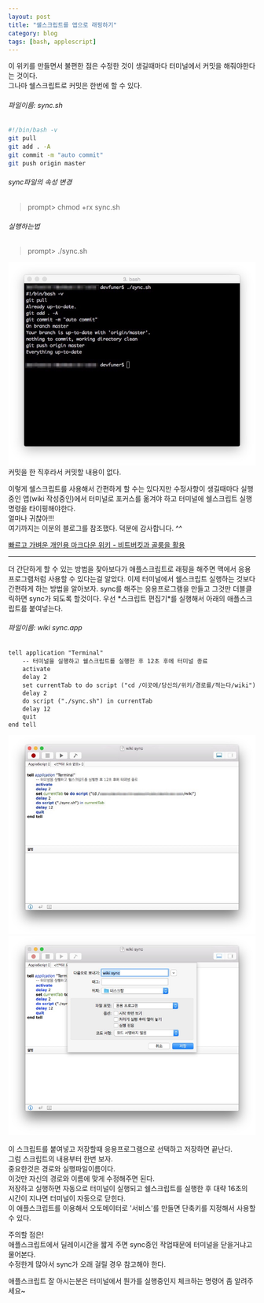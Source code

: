```yaml
---
layout: post
title: "쉘스크립트를 앱으로 래핑하기"
category: blog
tags: [bash, applescript]
---
```


이 위키를 만들면서 불편한 점은 수정한 것이 생길때마다 터미널에서 커밋을 해줘야한다는 것이다.  
그나마 쉘스크립트로 커밋은 한번에 할 수 있다.  

###### 파일이름: sync.sh
```bash
#!/bin/bash -v
git pull
git add . -A
git commit -m "auto commit"
git push origin master
```

###### sync파일의 속성 변경
>prompt> chmod +rx sync.sh  

###### 실행하는법
>prompt> ./sync.sh  


![나의 실행 화면](/images/posts/packaged-bash/f2f1c71c_001.jpg)  
커밋을 한 직후라서 커밋할 내용이 없다.  


이렇게 쉘스크립트를 사용해서 간편하게 할 수는 있다지만 수정사항이 생길때마다 실행중인 앱(wiki 작성중인)에서 터미널로 포커스를 옮겨야 하고 터미널에 쉘스크립트 실행명령을 타이핑해야한다.  
얼마나 귀찮아!!!  
여기까지는 이분의 블로그를 참조했다. 덕분에 감사합니다. ^^  

[빠르고 가벼운 개인용 마크다운 위키 - 비트버킷과 골룸을 활용](http://nolboo.github.io/blog/2013/12/17/markdown-wiki-bitbucket-gollum/)

<hr>
더 간단하게 할 수 있는 방법을 찾아보다가 애플스크립트로 래핑을 해주면 맥에서 응용프로그램처럼 사용할 수 있다는걸 알았다.  
이제 터미널에서 쉘스크립트 실행하는 것보다 간편하게 하는 방법을 알아보자.  
sync를 해주는 응용프로그램을 만들고 그것만 더블클릭하면 sync가 되도록 할것이다.  
우선 *스크립트 편집기*를 실행해서 아래의 애플스크립트를 붙여넣는다.  

###### 파일이름: wiki sync.app
```applescript
tell application "Terminal"
    -- 터미널을 실행하고 쉘스크립트를 실행한 후 12초 후에 터미널 종료
    activate
    delay 2
    set currentTab to do script ("cd /이곳에/당신의/위키/경로를/적는다/wiki")
    delay 2
    do script ("./sync.sh") in currentTab
    delay 12
    quit
end tell
```

![애플스크립트](/images/posts/packaged-bash/f2f1c71c_002.jpg)  
![애플스크립트](/images/posts/packaged-bash/f2f1c71c_003.jpg)  

이 스크립트를 붙여넣고 저장할때 응용프로그램으로 선택하고 저장하면 끝난다.  
그럼 스크립트의 내용부터 한번 보자.  
중요한것은 경로와 실행파일이름이다.  
이것만 자신의 경로와 이름에 맞게 수정해주면 된다.  
저장하고 실행하면 자동으로 터미널이 실행되고 쉘스크립트를 실행한 후 대략 16초의 시간이 지나면 터미널이 자동으로 닫힌다.  
이 애플스크립트를 이용해서 오토메이터로 '서비스'를 만들면 단축키를 지정해서 사용할 수 있다.  

주의할 점은!  
애플스크립트에서 딜레이시간을 짧게 주면 sync중인 작업때문에 터미널을 닫을거냐고 물어본다.  
수정한게 많아서 sync가 오래 걸릴 경우 참고해야 한다.  

애플스크립트 잘 아시는분은 터미널에서 뭔가를 실행중인지 체크하는 명령어 좀 알려주세요~  